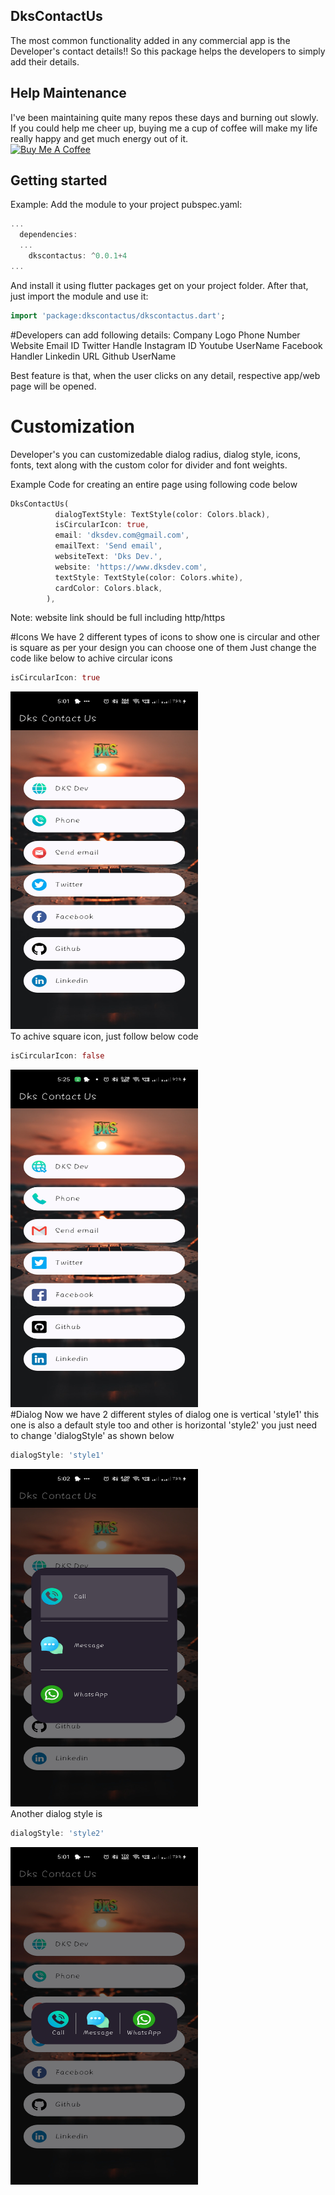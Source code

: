 

## DksContactUs

The most common functionality added in any commercial app is the Developer's contact details!!
So this package helps the developers to simply add their details.

## Help Maintenance

I've been maintaining quite many repos these days and burning out slowly. If you could help me cheer up, buying me a cup of coffee will make my life really happy and get much energy out of it.
<br>
<a href="https://www.buymeacoffee.com/dksdev" target="_blank"><img src="https://cdn.buymeacoffee.com/buttons/default-orange.png" alt="Buy Me A Coffee" height="41" width="174"></a>


## Getting started

Example: Add the module to your project pubspec.yaml:
```dart
... 
  dependencies:
  ...
    dkscontactus: ^0.0.1+4
...
```
And install it using flutter packages get on your project folder. After that, just import the module and use it:
```dart
import 'package:dkscontactus/dkscontactus.dart';
```

#Developers can add following details:
Company Logo
Phone Number
Website
Email ID
Twitter Handle
Instagram ID
Youtube UserName
Facebook Handler
Linkedin URL
Github UserName


Best feature is that, when the user clicks on any detail, respective app/web page will be opened.

# Customization 
Developer's you can customizedable dialog radius, dialog style, icons, fonts, text along with the custom color for divider and font weights.

Example Code for creating an entire page using following code below
```dart
DksContactUs(
          dialogTextStyle: TextStyle(color: Colors.black),
          isCircularIcon: true,
          email: 'dksdev.com@gmail.com',
          emailText: 'Send email',
          websiteText: 'Dks Dev.',
          website: 'https://www.dksdev.com',
          textStyle: TextStyle(color: Colors.white),
          cardColor: Colors.black,
        ),
```
Note: website link should be full including http/https 

#Icons
We have 2 different types of icons to show one is circular and other is square as per your design you can choose one of them
Just change the code like below to achive circular icons
```dart
isCircularIcon: true
```
<img src="https://raw.githubusercontent.com/dhruv9045/dkscontactus/main/screenshots/ss0.png" alt="How example looks" width="300" height="540">
<br>
To achive square icon, just follow below code

```dart
isCircularIcon: false
```
<img src="https://raw.githubusercontent.com/dhruv9045/dkscontactus/main/screenshots/ss4.png" alt="How example looks" width="300" height="540">
<br>
#Dialog
Now we have 2 different styles of dialog one is vertical 'style1' this one is also a default style too and other is horizontal 'style2' you just need to change 'dialogStyle' as shown below

```dart
dialogStyle: 'style1' 
```
<img src="https://raw.githubusercontent.com/dhruv9045/dkscontactus/main/screenshots/ss1.png" alt="How example looks" width="300" height="540">
<br>
Another dialog style is

```dart
dialogStyle: 'style2'
```
<img src="https://raw.githubusercontent.com/dhruv9045/dkscontactus/main/screenshots/ss2.png" alt="How example looks" width="300" height="540">


